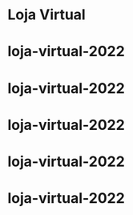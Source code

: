 # Loja Virtual
# loja-virtual-2022
# loja-virtual-2022
# loja-virtual-2022
# loja-virtual-2022
# loja-virtual-2022
